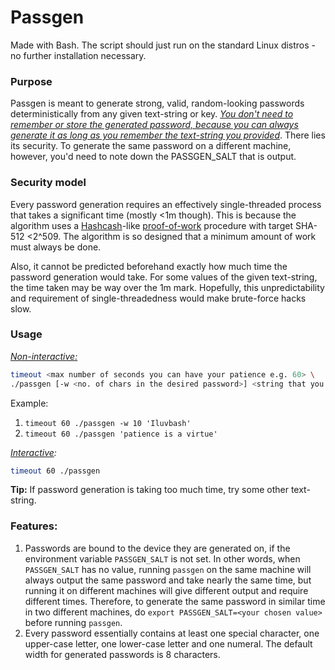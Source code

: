 # Passgen

Made with Bash. The script should just run on the standard Linux distros - no further installation necessary.

### Purpose

Passgen is meant to generate strong, valid, random-looking passwords deterministically from any given text-string or key. *<u>You don't need to remember or store the generated password, because you can always generate it as long as you remember the text-string you provided</u>*. There lies its security. To generate the same password on a different machine, however, you'd need to note down the PASSGEN_SALT that is output.

### Security model

Every password generation requires an effectively single-threaded process that takes a significant time (mostly <1m though). This is because the algorithm uses a [Hashcash](https://en.bitcoin.it/wiki/Hashcash)-like [proof-of-work](https://en.bitcoin.it/wiki/Proof_of_work) procedure with target SHA-512 <2^509. The algorithm is so designed that a minimum amount of work must always be done. 

Also, it cannot be predicted beforehand exactly how much time the password generation would take. For some values of the given text-string, the time taken may be way over the 1m mark. Hopefully, this unpredictability and requirement of single-threadedness would make brute-force hacks slow.

### Usage

<u>*Non-interactive:*</u>

```bash
timeout <max number of seconds you can have your patience e.g. 60> \
./passgen [-w <no. of chars in the desired password>] <string that you can remember>
```

Example: 

1. `timeout 60 ./passgen -w 10 'Iluvbash'`
2. `timeout 60 ./passgen 'patience is a virtue'`

*<u>Interactive</u>:*

```bash
timeout 60 ./passgen
```

**Tip:** If password generation is taking too much time, try some other text-string.

### Features:

1. Passwords are bound to the device they are generated on, if the environment variable `PASSGEN_SALT` is not set. In other words, when `PASSGEN_SALT` has no value, running `passgen` on the same machine will always output the same password and take nearly the same time, but running it on different machines will give different output and require different times. Therefore, to generate the same password in similar time in two different machines, do `export PASSGEN_SALT=<your chosen value>` before running `passgen`.
2. Every password essentially contains at least one special character, one upper-case letter, one lower-case letter and one numeral. The default width for generated passwords is 8 characters.

